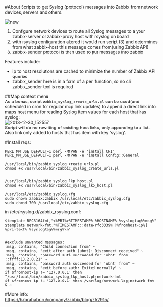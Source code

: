 #About
Scripts to get Syslog (protocol) messages into Zabbix from network devices, servers and others.  


![new](https://cloud.githubusercontent.com/assets/14870891/19680057/da8dcf52-9aac-11e6-915a-cf136577dae3.png)  
1. Configure network devices to route all Syslog messages to a your zabbix-server or zabbix-proxy host with rsyslog on board    
2. with rsyslog configuration altered it would run script (3) and determines from what zabbix-host this message comes from(using Zabbix API)    
4. zabbix-sender protocol is then used to put messages into zabbix  

Features include:  
- ip to host resolutions are cached to minimize the number of Zabbix API queries  
- zabbix_sender here is in a form of a perl function, so no cli zabbix_sender tool is required      

##Map context menu  
As a bonus, script `zabbix_syslog_create_urls.pl` can be used(and scheduled in cron for regular map link updates) to append a direct link into maps host menu for reading Syslog item values for each host that has syslog:  
![2013-12-30_152557](https://cloud.githubusercontent.com/assets/14870891/19680048/d248b76c-9aac-11e6-8a95-accd34794563.png)  
Script will do no rewriting of existing host links, only appending to a list. Also link only added to hosts that has item with key 'syslog'.  

#Install reqs:  
```
PERL_MM_USE_DEFAULT=1 perl -MCPAN -e 'install CHI'
PERL_MM_USE_DEFAULT=1 perl -MCPAN -e 'install Config::General'
```

```
/usr/local/bin/zabbix_syslog_create_urls.pl
chmod +x /usr/local/bin/zabbix_syslog_create_urls.pl


/usr/local/bin/zabbix_syslog_lkp_host.pl
chmod +x /usr/local/bin/zabbix_syslog_lkp_host.pl

/usr/local/etc/zabbix_syslog.cfg
sudo chown zabbix:zabbix /usr/local/etc/zabbix_syslog.cfg
sudo chmod 700 /usr/local/etc/zabbix_syslog.cfg
```
in /etc/rsyslog.d/zabbix_rsyslog.conf:  
```
$template RFC3164fmt,"<%PRI%>%TIMESTAMP% %HOSTNAME% %syslogtag%%msg%"
$template network-fmt,"%TIMESTAMP:::date-rfc3339% [%fromhost-ip%] %pri-text% %syslogtag%%msg%\n"


#exclude unwanted messages:
:msg, contains, "Child connection from" ~
:msg, contains, "exit after auth (ubnt): Disconnect received" ~
:msg, contains, "password auth succeeded for 'ubnt' from ::ffff:10.2.0.21" ~
:msg, contains, "password auth succeeded for 'ubnt' from" ~
:msg, contains, "exit before auth: Exited normally" ~
if $fromhost-ip != '127.0.0.1' then ^/usr/local/bin/zabbix_syslog_lkp_host.pl;network-fmt       
if $fromhost-ip != '127.0.0.1' then /var/log/network.log;network-fmt
& ~
```


#More info:  
https://habrahabr.ru/company/zabbix/blog/252915/  
